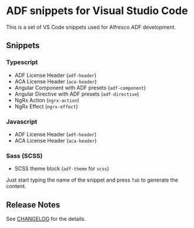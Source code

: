 # ADF snippets for Visual Studio Code

This is a set of VS Code snippets used for Alfresco ADF development.

## Snippets

### Typescript

* ADF License Header (`adf-header`)
* ACA License Header (`aca-header`)
* Angular Component with ADF presets (`adf-component`)
* Angular Directive with ADF presets (`adf-directive`)
* NgRx Action (`ngrx-action`)
* NgRx Effect (`ngrx-effect`)

### Javascript

* ADF License Header (`adf-header`)
* ACA License Header (`aca-header`)

### Sass (SCSS)

* SCSS theme block (`adf-theme` for `scss`)

Just start typing the name of the snippet and press `Tab` to generate the content.

## Release Notes

See [CHANGELOG](CHANGELOG.md) for the details.